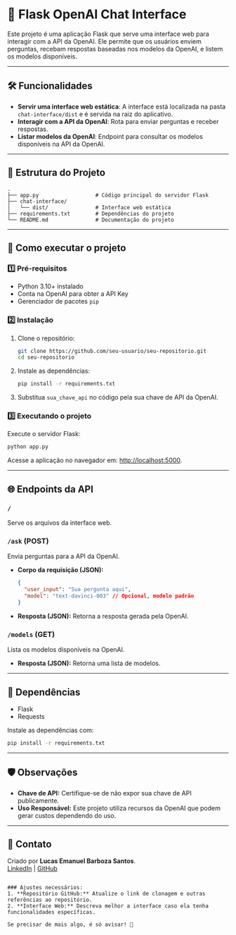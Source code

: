 # 🚀 Flask OpenAI Chat Interface

Este projeto é uma aplicação Flask que serve uma interface web para interagir com a API da OpenAI. Ele permite que os usuários enviem perguntas, recebam respostas baseadas nos modelos da OpenAI, e listem os modelos disponíveis.

---

## 🛠️ Funcionalidades

- **Servir uma interface web estática**: A interface está localizada na pasta `chat-interface/dist` e é servida na raiz do aplicativo.
- **Interagir com a API da OpenAI**: Rota para enviar perguntas e receber respostas.
- **Listar modelos da OpenAI**: Endpoint para consultar os modelos disponíveis na API da OpenAI.

---

## 📂 Estrutura do Projeto

```plaintext
.
├── app.py                  # Código principal do servidor Flask
├── chat-interface/
│   └── dist/               # Interface web estática
├── requirements.txt        # Dependências do projeto
└── README.md               # Documentação do projeto
```

---

## 🚀 Como executar o projeto

### 1️⃣ Pré-requisitos

- Python 3.10+ instalado
- Conta na OpenAI para obter a API Key
- Gerenciador de pacotes `pip`

### 2️⃣ Instalação

1. Clone o repositório:

   ```bash
   git clone https://github.com/seu-usuario/seu-repositorio.git
   cd seu-repositorio
   ```

2. Instale as dependências:

   ```bash
   pip install -r requirements.txt
   ```

3. Substitua `sua_chave_api` no código pela sua chave de API da OpenAI.

### 3️⃣ Executando o projeto

Execute o servidor Flask:

```bash
python app.py
```

Acesse a aplicação no navegador em: [http://localhost:5000](http://localhost:5000).

---

## 🌐 Endpoints da API

### `/`
Serve os arquivos da interface web.

### `/ask` (POST)
Envia perguntas para a API da OpenAI.

- **Corpo da requisição (JSON):**
  ```json
  {
    "user_input": "Sua pergunta aqui",
    "model": "text-davinci-003" // Opcional, modelo padrão
  }
  ```
- **Resposta (JSON):**
  Retorna a resposta gerada pela OpenAI.

### `/models` (GET)
Lista os modelos disponíveis na OpenAI.

- **Resposta (JSON):**
  Retorna uma lista de modelos.

---

## 📜 Dependências

- Flask
- Requests

Instale as dependências com:
```bash
pip install -r requirements.txt
```

---

## 🛡️ Observações

- **Chave de API:** Certifique-se de não expor sua chave de API publicamente.
- **Uso Responsável:** Este projeto utiliza recursos da OpenAI que podem gerar custos dependendo do uso.

---

## 📧 Contato

Criado por **Lucas Emanuel Barboza Santos**.  
[LinkedIn](https://linkedin.com/in/lucasebsantos) | [GitHub](https://github.com/dore4n)
```

### Ajustes necessários:
1. **Repositório GitHub:** Atualize o link de clonagem e outras referências ao repositório.
2. **Interface Web:** Descreva melhor a interface caso ela tenha funcionalidades específicas.

Se precisar de mais algo, é só avisar! 🚀
